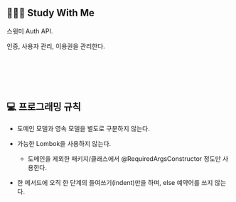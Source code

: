 ## 🧑‍🤝‍🧑 Study With Me

스윗미 Auth API.

인증, 사용자 관리, 이용권을 관리한다. 

<br/><br/><br/><br/>

## 💻 프로그래밍 규칙

- 도메인 모델과 영속 모델을 별도로 구분하지 않는다.
- 가능한 Lombok을 사용하지 않는다.
    - 도메인을 제외한 패키지/클래스에서 @RequiredArgsConstructor 정도만 사용한다.

- 한 메서드에 오직 한 단계의 들여쓰기(indent)만을 하며, else 예약어를 쓰지 않는다.